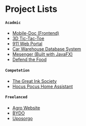 # Project Lists

#### **`Acadmic`**
  - [Mobile-Doc (Frontend)](https://github.com/iftekharzeeon/mobile-doc-frontend)
  - [3D Tic-Tac-Toe](https://github.com/iftekharzeeon/3D-Tic-Tac-Toe)
  - [911 Web Portal](https://github.com/iftekharzeeon/911_web_portal)
  - [Car Warehouse Database System](https://github.com/iftekharzeeon/Car-Warehouse-Database-System)
  - [Mesenger (Built with JavaFX)](https://github.com/iftekharzeeon/Messenger-javafx)
  - [Defend the Food](https://github.com/iftekharzeeon/defend-the-food)
  
#### **`Competetion`**
  - [The Great Ink Society](https://github.com/iftekharzeeon/the-great-ink-society)
  - [Hocus Pocus Home Assistant](https://github.com/iftekharzeeon/HocusPocusHomeAssistant)
  
#### **`Freelanced`**
- [Agro Website](https://github.com/iftekharzeeon/Argo-Website)
- [BYDO]()
- [Uposorgo]()
